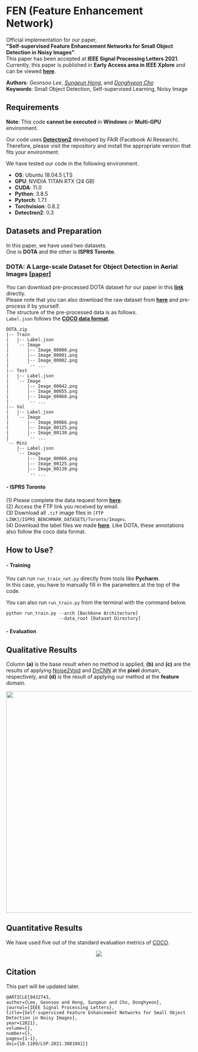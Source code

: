 # FEN (Feature Enhancement Network)
Official implementation for our paper,  
**"Self-supervised Feature Enhancement Networks for Small Object Detection in Noisy Images"**.  
This paper has been accepted at **IEEE Signal Processing Letters 2021**.  
Currently, this paper is published in **Early Access area in IEEE Xplore** and can be viewed **[here](https://ieeexplore.ieee.org/document/9432743)**. 
  
**Authors**: *Geonsoo Lee*, *[Sungeun Hong](https://scholar.google.com/citations?user=CD27PpoAAAAJ&hl=ko&oi=ao)*, and *[Donghyeon Cho](https://scholar.google.com/citations?user=zj-NER4AAAAJ&hl=ko&oi=ao)*  
**Keywords**: Small Object Detection, Self-supervised Learning, Noisy Image  

## Requirements
**Note**: This code **cannot be executed** in **Windows** or **Multi-GPU** environment.  

Our code uses **[Detectron2](https://github.com/facebookresearch/detectron2)** developed by FAIR (Facebook AI Research).   
Therefore, please visit the repository and install the appropriate version that fits your environment.  

We have tested our code in the following environment.  
- **OS**: Ubuntu 18.04.5 LTS
- **GPU**: NVIDIA TITAN RTX (24 GB)
- **CUDA**: 11.0
- **Python**: 3.8.5
- **Pytorch**: 1.7.1
- **Torchvision**: 0.8.2
- **Detectron2**: 0.3

## Datasets and Preparation
In this paper, we have used two datasets.   
One is **DOTA** and the other is **ISPRS Toronto**.

### DOTA: A Large-scale Dataset for Object Detection in Aerial Images [[paper](https://arxiv.org/abs/1711.10398)]
You can download pre-processed DOTA dataset for our paper in this **[link](https://2gunsu.synology.me:1006/sharing/TCu337UJP)** directly.  
Please note that you can also download the raw dataset from **[here](https://captain-whu.github.io/DOTA/dataset.html)** and pre-process it by yourself.  
The structure of the pre-processed data is as follows.  
```Label.json``` follows the **[COCO data format](https://cocodataset.org/#format-data)**.

```
DOTA.zip
|-- Train
|   |-- Label.json
|   `-- Image
|       |-- Image_00000.png
|       |-- Image_00001.png
|       |-- Image_00002.png
|       `-- ...
|-- Test
|   |-- Label.json
|   `-- Image
|       |-- Image_00042.png
|       |-- Image_00055.png
|       |-- Image_00060.png
|       `-- ...
|-- Val
|   |-- Label.json
|   `-- Image
|       |-- Image_00066.png
|       |-- Image_00125.png
|       |-- Image_00130.png
|       `-- ...
`-- Mini
    |-- Label.json
    `-- Image
        |-- Image_00066.png
        |-- Image_00125.png
        |-- Image_00130.png
        `-- ...
```

#### - ISPRS Toronto
(1) Please complete the data request form **[here](https://www2.isprs.org/commissions/comm2/wg4/benchmark/data-request-form/)**.  
(2) Access the FTP link you received by email.  
(3) Download all ```.tif``` image files in ```[FTP LINK]/ISPRS_BENCHMARK_DATASETS/Toronto/Images```.  
(4) Download the label files we made **[here](https://2gunsu.synology.me:1006/sharing/vzkqIH7kq)**. Like DOTA, these annotations also follow the coco data format.

## How to Use?
#### - Training
You can run ```run_train_net.py``` directly from tools like **Pycharm**.  
In this case, you have to manually fill in the parameters at the top of the code.  

You can also run ```run_train.py``` from the terminal with the command below.
```
python run_train.py --arch [Backbone Architecture]
                    --data_root [Dataset Directory]
```


#### - Evaluation

## Qualitative Results
Column **(a)** is the base result when no method is applied, **(b)** and **(c)** are the results of applying [Noise2Void](https://ieeexplore.ieee.org/document/8954066) and [DnCNN](https://ieeexplore.ieee.org/document/7839189) at the **pixel** domain, respectively, and **(d)** is the result of applying our method at the **feature** domain.
<p align="center">
  <img src="/IMG/result_img.png" width="600" height="600">
</p>

## Quantitative Results
We have used five out of the standard evaluation metrics of [COCO](https://cocodataset.org/#detection-eval).
<p align="center">
  <img src="/IMG/result_table.png">
</p>

## Citation
This part will be updated later.
```
@ARTICLE{9432743,  
author={Lee, Geonsoo and Hong, Sungeun and Cho, Donghyeon},  
journal={IEEE Signal Processing Letters},   
title={Self-supervised Feature Enhancement Networks for Small Object Detection in Noisy Images},   
year={2021},  
volume={},  
number={},  
pages={1-1},  
doi={10.1109/LSP.2021.3081041}}
```
